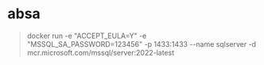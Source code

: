 # absa
> docker run -e "ACCEPT_EULA=Y" -e "MSSQL_SA_PASSWORD=123456" -p 1433:1433 --name sqlserver -d mcr.microsoft.com/mssql/server:2022-latest
